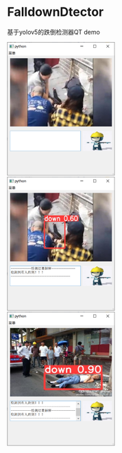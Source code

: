 # FalldownDtector
基于yolov5的跌倒检测器QT demo



<img src="notes/images/README/06e0dedce9b58f9512f892523831330-17459127160191.png" alt="06e0dedce9b58f9512f892523831330" style="zoom:33%;" />



<img src="notes/images/README/777a2b2c8daeb4bfd8d067c5775ee75-17459127454592.png" alt="777a2b2c8daeb4bfd8d067c5775ee75" style="zoom:33%;" />



<img src="notes/images/README/e08f4432dcf3f33465f786ff6a3c700.png" alt="e08f4432dcf3f33465f786ff6a3c700" style="zoom:33%;" />
